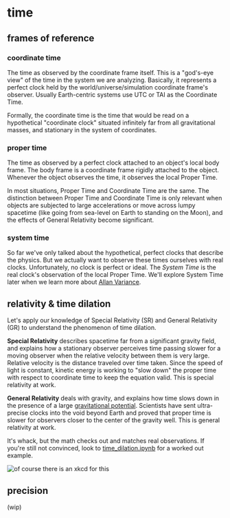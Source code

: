 # time
## frames of reference
### coordinate time
The time as observed by the coordinate frame itself. This is a "god's-eye view" of the time in the system we are
analyzing. Basically, it represents a perfect clock held by the world/universe/simulation coordinate frame's observer.
Usually Earth-centric systems use UTC or TAI as the Coordinate Time.

Formally, the coordinate time is the time that would be read on a hypothetical "coordinate clock" situated infinitely
far from all gravitational masses, and stationary in the system of coordinates.
### proper time
The time as observed by a perfect clock attached to an object's local body frame. The body frame is a coordinate frame
rigidly attached to the object. Whenever the object observes the time, it observes the local Proper Time.

In most situations, Proper Time and Coordinate Time are the same. The distinction between Proper Time and Coordinate
Time is only relevant when objects are subjected to large accelerations or move across lumpy spacetime (like going from
sea-level on Earth to standing on the Moon), and the effects of General Relativity become significant.

### system time
So far we've only talked about the hypothetical, perfect clocks that describe the physics. But we actually want to
observe these times ourselves with real clocks. Unfortunately, no clock is perfect or ideal. The _System Time_ is the
real clock's observation of the local Proper Time. We'll explore System Time later when we learn more about
[Allan Variance](https://en.wikipedia.org/wiki/Allan_variance).

## relativity & time dilation
Let's apply our knowledge of Special Relativity (SR) and General Relativity (GR) to understand the phenomenon of time
dilation.

**Special Relativity** describes spacetime far from a significant gravity field, and explains how a stationary observer
perceives time passing slower for a moving observer when the relative velocity between them is very large. Relative
velocity is the distance traveled over time taken. Since the speed of light is constant, kinetic energy is working to
"slow down" the proper time with respect to coordinate time to keep the equation valid. This is special relativity at
work.

**General Relativity** deals with gravity, and explains how time slows down in the presence of a large
[gravitational potential](./potentials.md). Scientists have sent ultra-precise clocks into the void beyond Earth and
proved that proper time is slower for observers closer to the center of the gravity well. This is general relativity at
work.

It's whack, but the math checks out and matches real observations. If you're still not convinced, look to
[time_dilation.ipynb](../notebooks/time_dilation.md) for a worked out example.

![of course there is an xkcd for this](https://xkcd.com/2767/)

## precision
(wip)
